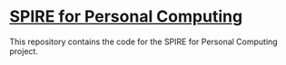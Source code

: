 # [SPIRE for Personal Computing](https://github.com/Daviiap/SPIREPersonalComputing)

This repository contains the code for the SPIRE for Personal Computing project.
